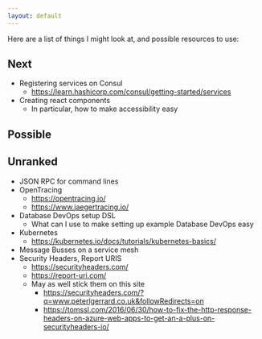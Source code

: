 ```yaml
---
layout: default
---
```

Here are a list of things I might look at, and possible resources to use:

## Next
- Registering services on Consul
  - https://learn.hashicorp.com/consul/getting-started/services
- Creating react components
  - In particular, how to make accessibility easy

## Possible

## Unranked
- JSON RPC for command lines
- OpenTracing
  - https://opentracing.io/
  - https://www.jaegertracing.io/
- Database DevOps setup DSL
  - What can I use to make setting up example Database DevOps easy
- Kubernetes
  - https://kubernetes.io/docs/tutorials/kubernetes-basics/
- Message Busses on a service mesh
- Security Headers, Report URIS
  - https://securityheaders.com/
  - https://report-uri.com/
  - May as well stick them on this site
    - https://securityheaders.com/?q=www.peterlgerrard.co.uk&followRedirects=on
    - https://tomssl.com/2016/06/30/how-to-fix-the-http-response-headers-on-azure-web-apps-to-get-an-a-plus-on-securityheaders-io/